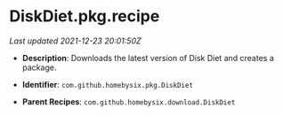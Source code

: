 # DiskDiet.pkg.recipe

_Last updated 2021-12-23 20:01:50Z_

- **Description**: Downloads the latest version of Disk Diet and creates a package.

- **Identifier**: `com.github.homebysix.pkg.DiskDiet`

- **Parent Recipes**: `com.github.homebysix.download.DiskDiet`
